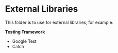 # External Libraries
This folder is to use for external libraries, for example:

**Testing Framework**
- Google Test
- Catch